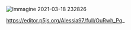 
![Immagine 2021-03-18 232826](https://user-images.githubusercontent.com/79698172/111706243-3c8c9f80-8842-11eb-813e-51eed27a77fd.png)

https://editor.p5js.org/Alessia97/full/OuRwh_Pq_
